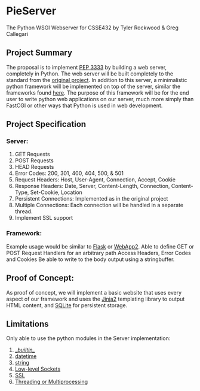 # PieServer
The Python WSGI Webserver for CSSE432 by Tyler Rockwood & Greg Callegari

## Project Summary
The proposal is to implement [PEP 3333](https://www.python.org/dev/peps/pep-3333/) by building a web server, completely in Python. The web server will be built completely to the standard from the [original project](https://www.rose-hulman.edu/class/csse/csse432/201530/Project/WebServer/index.html). In addition to this server, a minimalistic python framework will be implemented on top of the server, similar the frameworks found [here](http://en.wikipedia.org/wiki/Web_Server_Gateway_Interface#WSGI-compatible_applications_and_frameworks). The purpose of this framework will be for the end user to write python web applications on our server, much more simply than FastCGI or other ways that Python is used in web development.

## Project Specification
### Server:

1. GET Requests
1. POST Requests
1. HEAD Requests
1. Error Codes: 200, 301, 400, 404, 500, & 501
1. Request Headers: Host, User-Agent, Connection, Accept, Cookie
1. Response Headers: Date, Server, Content-Length, Connection, Content-Type, Set-Cookie, Location
1. Persistent Connections: Implemented as in the original project
1. Multiple Connections: Each connection will be handled in a separate thread.
1. Implement SSL support

### Framework:
Example usage would be similar to [Flask](http://flask.pocoo.org/) or [WebApp2](https://webapp-improved.appspot.com/tutorials/quickstart.html).
Able to define GET or POST Request Handlers for an arbitrary path
Access Headers, Error Codes and Cookies
Be able to write to the body output using a stringbuffer.

## Proof of Concept:
As proof of concept, we will implement a basic website that uses every aspect of our framework and uses the [Jinja2](http://jinja.pocoo.org/) templating library to output HTML content, and [SQLite](https://docs.python.org/2/library/sqlite3.html#module-sqlite3) for persistent storage.

## Limitations
Only able to use the python modules in the Server implementation:

1. [\__builtin\__](https://docs.python.org/2/library/__builtin__.html#module-__builtin__)
1. [datetime](https://docs.python.org/2/library/string.html#module-string)
1. [string](https://docs.python.org/2/library/string.html#module-string)
1. [Low-level Sockets](https://docs.python.org/2/library/socket.html#module-socket)
1. [SSL](https://docs.python.org/2/library/ssl.html#module-ssl)
1. [Threading or Multiprocessing](https://docs.python.org/2/library/__builtin__.html#module-__builtin__)
